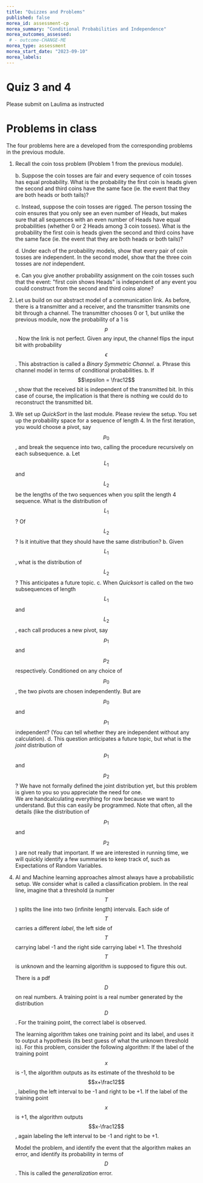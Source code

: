 ```yaml
---
title: "Quizzes and Problems"
published: false
morea_id: assessment-cp
morea_summary: "Conditional Probabilities and Independence"
morea_outcomes_assessed:
 # - outcome-CHANGE-ME
morea_type: assessment
morea_start_date: "2023-09-10"
morea_labels:
---
```

# Quiz 3 and 4

Please submit on Laulima as instructed

# Problems in class

The four problems here are a developed from the corresponding
problems in the previous module. 

1. Recall the coin toss problem (Problem 1 from the previous module).

    b. Suppose the coin tosses are fair and every sequence of coin
       tosses has equal probability. What is the probability the
	   first coin is heads given the second and third coins have the
	   same face (ie. the event that they are both heads or both tails)?
	   
	c. Instead, suppose the coin tosses are rigged. The person tossing
       the coin ensures that you only see an even number of Heads, but
       makes sure that all sequences with an even number of Heads have
       equal probabilities (whether 0 or 2 Heads among 3 coin
       tosses). What is the probability the
	   first coin is heads given the second and third coins have the
	   same face (ie. the event that they are both heads or both tails)?
	   
    d. Under each of the probability models, show that every pair of
		coin tosses are independent. In the second model, show that the
		three coin tosses are *not* independent.
		
	e. Can you give another probability assignment on the coin tosses such
		that the event: "first coin shows Heads" is independent of 
		any event you could construct from the second and third coins alone?

2. Let us build on our abstract model of a communication link. As before,
    there is a transmitter and a receiver, and the transmitter
    transmits one bit through a channel. The transmitter chooses 0 or
    1, but unlike the previous module, now the probability of a 1 is
    $$p$$. Now the link is not perfect. Given any input, the channel
    flips the input bit with probability $$\epsilon$$. This abstraction
	is called a _Binary Symmetric Channel_. 
		a. Phrase this channel model in terms of conditional
    probabilities.
		b. If $$\epsilon = \frac12$$, show that the received bit is independent of the transmitted bit. In this case of course, the implication is that there is nothing we could do to reconstruct the transmitted bit. 
    

3. We set up _QuickSort_ in the last module. Please review the setup.
    You set up the probability space for a sequence of length 4. In the 
	first iteration, you would choose a pivot, say $$p_0$$, and break
	the sequence into two, calling the procedure recursively on each
	subsequence. 
	  a. Let $$L_1$$ and $$L_2$$ be the lengths of the two sequences when you split the length 4 sequence. What is the distribution of $$L_1$$? Of $$L_2$$? Is it intuitive that they should have the same distribution?
	  b. Given $$L_1$$, what is the distribution of $$L_2$$? This anticipates a future topic.
	  c. When _Quicksort_ is called on the two subsequences of length $$L_1$$ and $$L_2$$, each call produces a new pivot, say $$p_1$$ and $$p_2$$ respectively. Conditioned on any choice of $$p_0$$, the two pivots are chosen independently. But are $$p_0$$ and $$p_1$$ independent? (You can tell whether they are independent without any calculation). 
	  d. This question anticipates a future topic, but what is the _joint_ distribution of $$p_1$$ and $$p_2$$? We have not formally defined the joint distribution yet, but this problem is given to you so you appreciate the need for one.   
     We are handcalculating everything for now because we want to
     understand. But this can easily be programmed. Note that often,
     all the details (like the distribution of $$p_1$$ and $$p_2$$)
     are not really that important. If we are interested in running
     time, we will quickly identify a few summaries to keep track of,
     such as Expectations of Random Variables.
		
4. AI and Machine learning approaches almost always have a
    probabilistic setup. We consider what is called a classification
    problem. In the real line, imagine that a threshold (a number
    $$T$$) splits the line into two (infinite length) intervals. Each
    side of $$T$$ carries a different _label_, the left side of $$T$$
    carrying label -1 and the right side carrying label +1. The
    threshold $$T$$ is unknown and the learning algorithm is supposed
	to figure this out.
	
	There is a pdf $$D$$ on real numbers. A training point is a real
    number generated by the distribution $$D$$. For the training
    point, the correct label is observed.
	
    The learning algorithm takes one training point and its label, and
    uses it to output a hypothesis (its best guess of what the unknown
    threshold is).  For this problem, consider the following
    algorithm: If the label of the training point $$x$$ is -1, the
    algorithm outputs as its estimate of the threshold to be
    $$x+\frac12$$, labeling the left interval to be -1 and right to be
    +1.  If the label of the training point $$x$$ is +1, the algorithm
    outputs $$x-\frac12$$, again labeling the left interval to be -1
    and right to be +1.
	
	Model the problem, and identify the event that the algorithm makes
    an error, and identify its probability in terms of $$D$$.  This is
    called the _generalization_ error.
  
  




